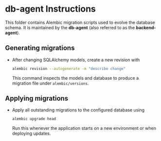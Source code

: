 # db-agent Instructions

This folder contains Alembic migration scripts used to evolve the database schema.
It is maintained by the **db-agent** (also referred to as the **backend-agent**).

## Generating migrations
- After changing SQLAlchemy models, create a new revision with
  ```bash
  alembic revision --autogenerate -m "describe change"
  ```
  This command inspects the models and database to produce a migration file
  under `alembic/versions`.

## Applying migrations
- Apply all outstanding migrations to the configured database using
  ```bash
  alembic upgrade head
  ```
  Run this whenever the application starts on a new environment or when
  deploying updates.
